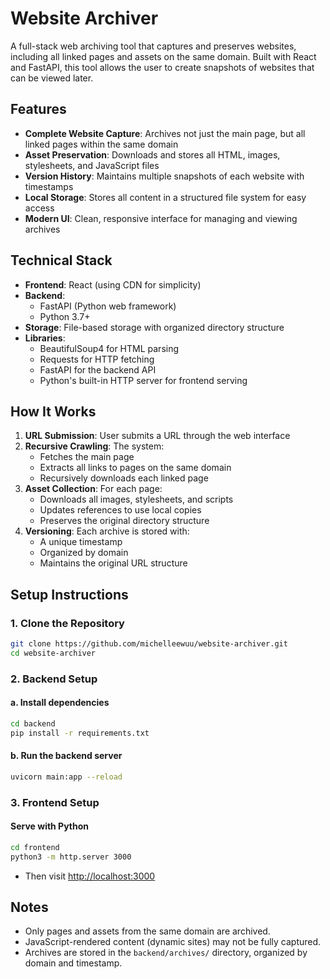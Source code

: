 # Website Archiver

A full-stack web archiving tool that captures and preserves websites, including all linked pages and assets on the same domain. Built with React and FastAPI, this tool allows the user to create snapshots of websites that can be viewed later.

## Features

- **Complete Website Capture**: Archives not just the main page, but all linked pages within the same domain
- **Asset Preservation**: Downloads and stores all HTML, images, stylesheets, and JavaScript files
- **Version History**: Maintains multiple snapshots of each website with timestamps
- **Local Storage**: Stores all content in a structured file system for easy access
- **Modern UI**: Clean, responsive interface for managing and viewing archives

## Technical Stack

- **Frontend**: React (using CDN for simplicity)
- **Backend**: 
  - FastAPI (Python web framework)
  - Python 3.7+
- **Storage**: File-based storage with organized directory structure
- **Libraries**:
  - BeautifulSoup4 for HTML parsing
  - Requests for HTTP fetching
  - FastAPI for the backend API
  - Python's built-in HTTP server for frontend serving

## How It Works

1. **URL Submission**: User submits a URL through the web interface
2. **Recursive Crawling**: The system:
   - Fetches the main page
   - Extracts all links to pages on the same domain
   - Recursively downloads each linked page
3. **Asset Collection**: For each page:
   - Downloads all images, stylesheets, and scripts
   - Updates references to use local copies
   - Preserves the original directory structure
4. **Versioning**: Each archive is stored with:
   - A unique timestamp
   - Organized by domain
   - Maintains the original URL structure


## Setup Instructions

### 1. Clone the Repository

```bash
git clone https://github.com/michelleewuu/website-archiver.git
cd website-archiver
```

### 2. Backend Setup

#### a. Install dependencies
```bash
cd backend
pip install -r requirements.txt
```

#### b. Run the backend server
```bash
uvicorn main:app --reload
```

### 3. Frontend Setup

#### Serve with Python
```bash
cd frontend
python3 -m http.server 3000
```
- Then visit [http://localhost:3000](http://localhost:3000)


## Notes
- Only pages and assets from the same domain are archived.
- JavaScript-rendered content (dynamic sites) may not be fully captured.
- Archives are stored in the `backend/archives/` directory, organized by domain and timestamp.

